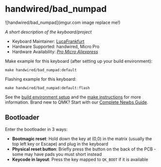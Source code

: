 # handwired/bad_numpad

![handwired/bad_numpad](imgur.com image replace me!)

*A short description of the keyboard/project*

* Keyboard Maintainer: [LucaFrankfurt](https://github.com/LucaFrankfurt)
* Hardware Supported: handwired, Micro Pro
* Hardware Availability: [*Pro Micro Aliexpress*](https://de.aliexpress.com/item/1005006742987619.html?spm=a2g0o.order_list.order_list_main.11.1bd65c5fNnE3iV&gatewayAdapt=glo2deu)

Make example for this keyboard (after setting up your build environment):

    make handwired/bad_numpad:default

Flashing example for this keyboard:

    make handwired/bad_numpad:default:flash

See the [build environment setup](https://docs.qmk.fm/#/getting_started_build_tools) and the [make instructions](https://docs.qmk.fm/#/getting_started_make_guide) for more information. Brand new to QMK? Start with our [Complete Newbs Guide](https://docs.qmk.fm/#/newbs).

## Bootloader

Enter the bootloader in 3 ways:

* **Bootmagic reset**: Hold down the key at (0,0) in the matrix (usually the top left key or Escape) and plug in the keyboard
* **Physical reset button**: Briefly press the button on the back of the PCB - some may have pads you must short instead
* **Keycode in layout**: Press the key mapped to `QK_BOOT` if it is available
